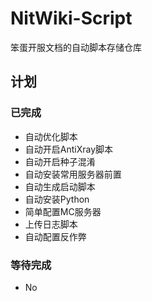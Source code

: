 # NitWiki-Script

笨蛋开服文档的自动脚本存储仓库

## 计划

### 已完成

* 自动优化脚本
* 自动开启AntiXray脚本
* 自动开启种子混淆
* 自动安装常用服务器前置
* 自动生成启动脚本
* 自动安装Python
* 简单配置MC服务器
* 上传日志脚本
* 自动配置反作弊

### 等待完成

* No
  
